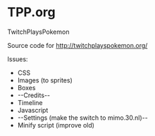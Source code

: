# TPP.org

TwitchPlaysPokemon

Source code for http://twitchplayspokemon.org/

Issues:
* CSS
* Images (to sprites)
* Boxes
* --Credits--
* Timeline
* Javascript
* --Settings (make the switch to mimo.30.nl)--
* Minify script (improve old)